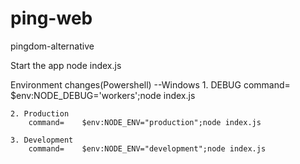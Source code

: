 # ping-web
pingdom-alternative


Start the app
  node index.js
  
Environment changes(Powershell)
  --Windows
    1. DEBUG
        command=    $env:NODE_DEBUG='workers';node index.js
        
    2. Production
        command=    $env:NODE_ENV="production";node index.js
        
    3. Development
        command=    $env:NODE_ENV="development";node index.js
